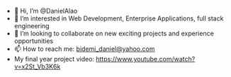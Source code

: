 - 👋 Hi, I’m @DanielAlao
- 👀 I’m interested in Web Development, Enterprise Applications, full stack engineering
- 💞️ I’m looking to collaborate on new exciting projects and experience opportunities
- 📫 How to reach me: bidemi_daniel@yahoo.com
-  My final year project video: https://www.youtube.com/watch?v=x2St_Vb3K6k

<!---
DanielAlao/DanielAlao is a ✨ special ✨ repository because its `README.md` (this file) appears on your GitHub profile.
You can click the Preview link to take a look at your changes.
--->
